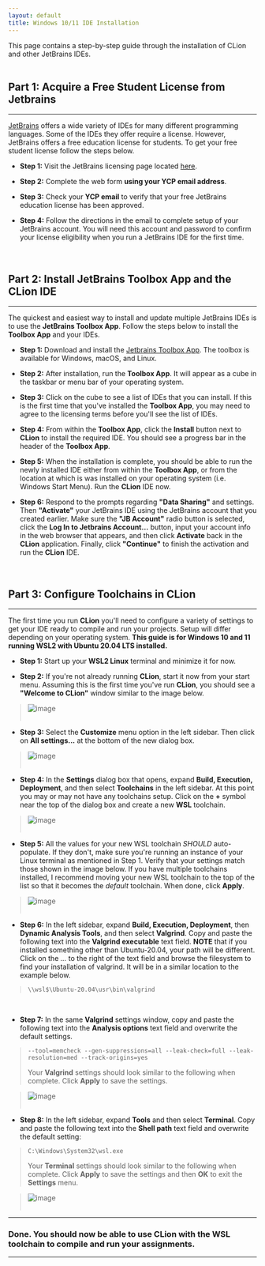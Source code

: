 ```yaml
---
layout: default
title: Windows 10/11 IDE Installation
---
```


This page contains a step-by-step guide through the installation of CLion and other
JetBrains IDEs.
<br><br>



## Part 1: Acquire a Free Student License from Jetbrains

---

[JetBrains](https://www.jetbrains.com) offers a wide variety of IDEs for many different 
programming languages.  Some of the IDEs they offer require a license.  However, JetBrains 
offers a free education license for students.  To get your free student license follow
the steps below.


* **Step 1:** Visit the JetBrains licensing page located 
[here](https://www.jetbrains.com/shop/eform/students).


* **Step 2:** Complete the web form **using your YCP email address**.


* **Step 3:** Check your **YCP email** to verify that your free JetBrains education license 
has been approved. 


* **Step 4:** Follow the directions in the email to complete setup of your JetBrains account.
You will need this account and password to confirm your license eligibility when you run
a JetBrains IDE for the first time.
<br><br><br>



## Part 2: Install JetBrains Toolbox App and the CLion IDE

---

The quickest and easiest way to install and update multiple JetBrains IDEs is to use the 
**JetBrains Toolbox App**.  Follow the steps below to install the **Toolbox App** and your IDEs.


* **Step 1:** Download and install the [Jetbrains Toolbox App](https://www.jetbrains.com/toolbox-app/). 
The toolbox is available for Windows, macOS, and Linux. 


* **Step 2:** After installation, run the **Toolbox App**.  It will appear as a cube in the 
taskbar or menu bar of your operating system.


* **Step 3:** Click on the cube to see a list of IDEs that you can install.  If this is the
first time that you've installed the **Toolbox App**, you may need to agree to the licensing
terms before you'll see the list of IDEs.


* **Step 4:** From within the **Toolbox App**, click the **Install** button next to **CLion**
to install the required IDE.  You should see a progress bar in the header of the **Toolbox App**.


* **Step 5:** When the installation is complete, you should be able to run the newly installed
IDE either from within the **Toolbox App**, or from the location at which is was installed 
on your operating system (i.e. Windows Start Menu). Run the **CLion** IDE now.


* **Step 6:** Respond to the prompts regarding **"Data Sharing"** and settings.  Then **"Activate"** 
your JetBrains IDE using the JetBrains account that you created earlier.  Make sure the 
**"JB Account"** radio button is selected, click the **Log In to Jetbrains Account...** button, 
input your account info in the web browser that appears, and then click **Activate** back in
the **CLion** application. Finally, click **"Continue"** to finish the activation and run the 
**CLion** IDE.
<br><br><br>



## Part 3: Configure Toolchains in CLion

---

The first time you run **CLion** you'll need to configure a variety of settings to get your 
IDE ready to compile and run your projects.  Setup will differ depending on your operating 
system.  **This guide is for Windows 10 and 11 running WSL2 with Ubuntu 20.04 LTS installed.**


* **Step 1:** Start up your **WSL2 Linux** terminal and minimize it for now.


* **Step 2:** If you're not already running **CLion**, start it now from your start menu. 
Assuming this is the first time you've run **CLion**, you should see a 
**"Welcome to CLion"** window similar to the image below.

> ![image](win10_clion_config_images/step02.png)
<br><br>


* **Step 3:** Select the **Customize** menu option in the left sidebar.  Then click on 
**All settings...** at the bottom of the new dialog box.

> ![image](win10_clion_config_images/step03.png)
<br><br>


* **Step 4:** In the **Settings** dialog box that opens, expand **Build, Execution, Deployment**,
and then select **Toolchains** in the left sidebar. At this point you may or may not have any 
toolchains setup. Click on the **+** symbol near the top of the dialog box and create a 
new **WSL** toolchain.

> ![image](win10_clion_config_images/step04.png)
<br><br>


* **Step 5:** All the values for your new WSL toolchain _SHOULD_ auto-populate. If they
don't, make sure you're running an instance of your Linux terminal as mentioned in Step 1.
Verify that your settings match those shown in the image below.  If you have multiple 
toolchains installed, I recommend moving your new WSL toolchain to the top of the list so
that it becomes the _default_ toolchain.  When done, click **Apply**.

> ![image](win10_clion_config_images/step05.png)
<br><br>


* **Step 6:** In the left sidebar, expand **Build, Execution, Deployment**, then 
**Dynamic Analysis Tools**, and then select **Valgrind**. Copy and paste the following 
text into the **Valgrind executable** text field. **NOTE** that if you installed something 
other than Ubuntu-20.04, your path will be different. Click on the *...* to the right of 
the text field and browse the filesystem to find your installation of valgrind. It will 
be in a similar location to the example below.
> ```
> \\wsl$\Ubuntu-20.04\usr\bin\valgrind
> ```
<br>


* **Step 7:** In the same **Valgrind** settings window, copy and paste the following text 
into the **Analysis options** text field and overwrite the default settings.
> ```
> --tool=memcheck --gen-suppressions=all --leak-check=full --leak-resolution=med --track-origins=yes
> ```
> Your **Valgrind** settings should look similar to the following when complete. 
Click **Apply** to save the settings.

> ![image](win10_clion_config_images/step07.png)
<br><br>


* **Step 8:** In the left sidebar, expand **Tools** and then select **Terminal**.  Copy and 
paste the following text into the **Shell path** text field and overwrite the default 
setting:
> ```
> C:\Windows\System32\wsl.exe
> ```
> Your **Terminal** settings should look similar to the following when complete. Click 
**Apply** to save the settings and then **OK** to exit the **Settings** menu.

> ![image](win10_clion_config_images/step08.png)
<br><br>


---

### Done. You should now be able to use CLion with the WSL toolchain to compile and run your assignments.

--- 



